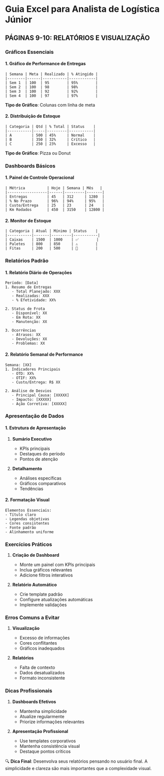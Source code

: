 # Guia Excel para Analista de Logística Júnior
## PÁGINAS 9-10: RELATÓRIOS E VISUALIZAÇÃO

### Gráficos Essenciais

#### 1. Gráfico de Performance de Entregas
```
| Semana | Meta | Realizado | % Atingido |
|--------|------|-----------|------------|
| Sem 1  | 100  | 95        | 95%        |
| Sem 2  | 100  | 98        | 98%        |
| Sem 3  | 100  | 92        | 92%        |
| Sem 4  | 100  | 97        | 97%        |
```
**Tipo de Gráfico**: Colunas com linha de meta

#### 2. Distribuição de Estoque
```
| Categoria | Qtd | % Total | Status    |
|-----------|-----|---------|-----------|
| A         | 500 | 45%     | Normal    |
| B         | 350 | 32%     | Crítico   |
| C         | 250 | 23%     | Excesso   |
```
**Tipo de Gráfico**: Pizza ou Donut

### Dashboards Básicos

#### 1. Painel de Controle Operacional
```
| Métrica          | Hoje | Semana | Mês   |
|------------------|------|---------|-------|
| Entregas         | 45   | 312     | 1280  |
| % No Prazo       | 96%  | 94%     | 95%   |
| Custo/Entrega    | 25   | 23      | 24    |
| Km Rodados       | 450  | 3150    | 12800 |
```

#### 2. Monitor de Estoque
```
| Categoria | Atual | Mínimo | Status    |
|-----------|-------|---------|-----------|
| Caixas    | 1500  | 1000    | ✅        |
| Paletes   | 800   | 850     | ⚠️        |
| Fitas     | 200   | 500     | 🔴        |
```

### Relatórios Padrão

#### 1. Relatório Diário de Operações
```
Período: [Data]
1. Resumo de Entregas
   - Total Planejado: XXX
   - Realizadas: XXX
   - % Efetividade: XX%

2. Status de Frota
   - Disponível: XX
   - Em Rota: XX
   - Manutenção: XX

3. Ocorrências
   - Atrasos: XX
   - Devoluções: XX
   - Problemas: XX
```

#### 2. Relatório Semanal de Performance
```
Semana: [XX]
1. Indicadores Principais
   - OTD: XX%
   - OTIF: XX%
   - Custo/Entrega: R$ XX

2. Análise de Desvios
   - Principal Causa: [XXXXX]
   - Impacto: [XXXXX]
   - Ação Corretiva: [XXXXX]
```

### Apresentação de Dados

#### 1. Estrutura de Apresentação
1. **Sumário Executivo**
   - KPIs principais
   - Destaques do período
   - Pontos de atenção

2. **Detalhamento**
   - Análises específicas
   - Gráficos comparativos
   - Tendências

#### 2. Formatação Visual
```
Elementos Essenciais:
- Título claro
- Legendas objetivas
- Cores consistentes
- Fonte padrão
- Alinhamento uniforme
```

### Exercícios Práticos

1. **Criação de Dashboard**
   - Monte um painel com KPIs principais
   - Inclua gráficos relevantes
   - Adicione filtros interativos

2. **Relatório Automático**
   - Crie template padrão
   - Configure atualizações automáticas
   - Implemente validações

### Erros Comuns a Evitar

1. **Visualização**
   - Excesso de informações
   - Cores conflitantes
   - Gráficos inadequados

2. **Relatórios**
   - Falta de contexto
   - Dados desatualizados
   - Formato inconsistente

### Dicas Profissionais

1. **Dashboards Efetivos**
   - Mantenha simplicidade
   - Atualize regularmente
   - Priorize informações relevantes

2. **Apresentação Profissional**
   - Use templates corporativos
   - Mantenha consistência visual
   - Destaque pontos críticos

🔍 **Dica Final**: Desenvolva seus relatórios pensando no usuário final. A simplicidade e clareza são mais importantes que a complexidade visual.
